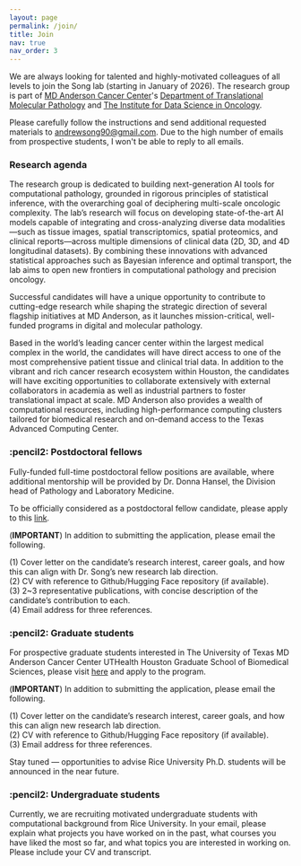 ```yaml
---
layout: page
permalink: /join/
title: Join
nav: true
nav_order: 3
---
```


We are always looking for talented and highly-motivated colleagues of all levels to join the Song lab (starting in January of 2026). The research group is part of [MD Anderson Cancer Center](https://www.mdanderson.org/)'s [Department of Translational Molecular Pathology](https://www.mdanderson.org/research/departments-labs-institutes/departments-divisions/translational-molecular-pathology.html) and [The Institute for Data Science in Oncology](https://www.mdanderson.org/research/departments-labs-institutes/institutes/institute-for-data-science-in-oncology.html).

Please carefully follow the instructions and send additional requested materials to andrewsong90@gmail.com. Due to the high number of emails from prospective students, I won't be able to reply to all emails.

<h3>Research agenda</h3>

The research group is dedicated to building next-generation AI tools for computational pathology, grounded in rigorous principles of statistical inference, with the overarching goal of deciphering multi-scale oncologic complexity. The lab’s research will focus on developing state-of-the-art AI models capable of integrating and cross-analyzing diverse data modalities—such as tissue images, spatial transcriptomics, spatial proteomics, and clinical reports—across multiple dimensions of clinical data (2D, 3D, and 4D longitudinal datasets). By combining these innovations with advanced statistical approaches such as Bayesian inference and optimal transport, the lab aims to open new frontiers in computational pathology and precision oncology.

Successful candidates will have a unique opportunity to contribute to cutting-edge research while shaping the strategic direction of several flagship initiatives at MD Anderson, as it launches mission-critical, well-funded programs in digital and molecular pathology.

Based in the world’s leading cancer center within the largest medical complex in the world, the candidates will have direct access to one of the most comprehensive patient tissue and clinical trial data. In addition to the vibrant and rich cancer research ecosystem within Houston, the candidates will have exciting opportunities to collaborate extensively with external collaborators in academia as well as industrial partners to foster translational impact at scale. MD Anderson also provides a wealth of computational resources, including high-performance computing clusters tailored for biomedical research and on-demand access to the Texas Advanced Computing Center.


<h3> :pencil2: Postdoctoral fellows</h3>
Fully-funded full-time postdoctoral fellow positions are available, where additional mentorship will be provided by Dr. Donna Hansel, the Division head of Pathology and Laboratory Medicine.

To be officially considered as a postdoctoral fellow candidate, please apply to this [link](https://jobs.mdanderson.org/search/jobdetails/postdoctoral-fellow---translational-molecular-pathology/6d3af0a1-2d29-4c52-b323-ed181cbaa299).

(**IMPORTANT**) In addition to submitting the application, please email the following.

(1) Cover letter on the candidate’s research interest, career goals, and how this can align with Dr. Song’s new research lab direction. <br>
(2) CV with reference to Github/Hugging Face repository (if available).<br>
(3) 2~3 representative publications, with concise description of the candidate’s contribution to each.<br>
(4) Email address for three references.


<h3>:pencil2: Graduate students</h3>

For prospective graduate students interested in The University of Texas MD Anderson Cancer Center UTHealth Houston Graduate School of Biomedical Sciences, please visit [here](https://gsbs.uth.edu/about/index.htm) and apply to the program. 

(**IMPORTANT**) In addition to submitting the application, please email the following. 

(1) Cover letter on the candidate’s research interest, career goals, and how this can align new research lab direction. <br>
(2) CV with reference to Github/Hugging Face repository (if available).<br>
(3) Email address for three references.

Stay tuned — opportunities to advise Rice University Ph.D. students will be announced in the near future.


<h3>:pencil2: Undergraduate students</h3>
Currently, we are recruiting motivated undergraduate students with computational background from Rice University. In your email, please explain what projects you have worked on in the past, what courses you have liked the most so far, and what topics you are interested in working on. Please include your CV and transcript.